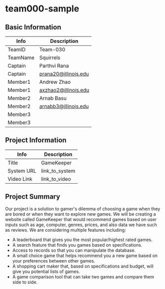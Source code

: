 # team000-sample

## Basic Information

|   Info      |        Description     |
| ----------- | ---------------------- |
| TeamID      |        Team-030        |
| TeamName    |       Squirrels        |
| Captain     |       Parthvi Rana     |
| Captain     |  prana20@illinois.edu  |
| Member1     |      Andrew Zhao       |
| Member1     |   axzhao2@illinois.edu |
| Member2     |        Arnab Basu      |
| Member2     |  arnabb3@illinois.edu  |
| Member3     |                        |
| Member3     |                        |

## Project Information

|   Info      |        Description     |
| ----------- | ---------------------- |
|  Title      |       GameKeeper       |
| System URL  |      link_to_system    |
| Video Link  |      link_to_video     |

## Project Summary
Our project is a solution to gamer's dilemma of choosing a game when they are bored or when they want to explore new games. We will be creating a website called GameKeeper that would recommend games based on user inputs such as age, computer, genres, prices, and also data we have such as reviews. We are considering multiple features including:
* A leaderboard that gives you the most popular/highest rated games.
* A search feature that finds you games based on specifications.
* Access to records so that you can manipulate the database.
* A small choice game that helps recommend you a new game based on your preferences between other games.
* A shopping cart maker that, based on specifications and budget, will give you potential lists of games.
* A game comparison tool that can take two games and compare them side to side.


